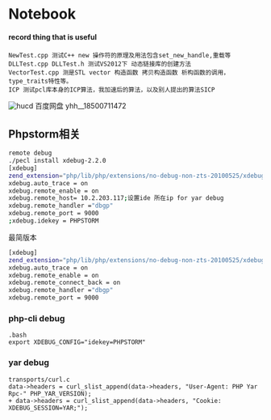# Notebook
#### record thing that is useful
    NewTest.cpp 测试C++ new 操作符的原理及用法包含set_new_handle,重载等
    DLLTest.cpp DLLTest.h 测试VS2012下 动态链接库的创建方法
    VectorTest.cpp 测是STL vector 构造函数 拷贝构造函数 析构函数的调用，type_traits特性等。
    ICP 测试pcl库本身的ICP算法，我加速后的算法，以及别人提出的算法SICP
![hucd ](http:ds )
百度网盘 yhh__18500711472

## Phpstorm相关
``` bash
remote debug 
./pecl install xdebug-2.2.0
[xdebug]
zend_extension="php/lib/php/extensions/no-debug-non-zts-20100525/xdebug.so"
xdebug.auto_trace = on
xdebug.remote_enable = on
xdebug.remote_host= 10.2.203.117;设置ide 所在ip for yar debug
xdebug.remote_handler ="dbgp"
xdebug.remote_port = 9000
;xdebug.idekey = PHPSTORM
```

最简版本
``` bash
[xdebug]
zend_extension="php/lib/php/extensions/no-debug-non-zts-20100525/xdebug.so"
xdebug.auto_trace = on
xdebug.remote_enable = on
xdebug.remote_connect_back = on
xdebug.remote_handler ="dbgp"
xdebug.remote_port = 9000
``` 
### php-cli debug
``` bashrc
.bash
export XDEBUG_CONFIG="idekey=PHPSTORM"
```
### yar debug 
    transports/curl.c
    data->headers = curl_slist_append(data->headers, "User-Agent: PHP Yar Rpc-" PHP_YAR_VERSION);
    + data->headers = curl_slist_append(data->headers, "Cookie: XDEBUG_SESSION=YAR;");
